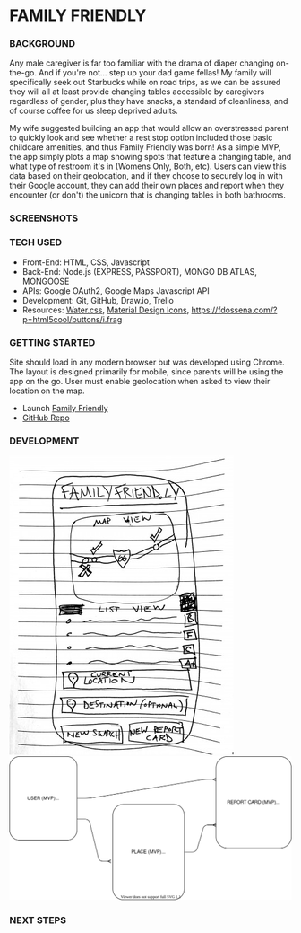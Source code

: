 # FAMILY FRIENDLY

### BACKGROUND

Any male caregiver is far too familiar with the drama of diaper changing on-the-go. And if you're not... step up your dad game fellas! My family will specifically seek out Starbucks while on road trips, as we can be assured they will all at least provide changing tables accessible by caregivers regardless of gender, plus they have snacks, a standard of cleanliness, and of course coffee for us sleep deprived adults.

My wife suggested building an app that would allow an overstressed parent to quickly look and see whether a rest stop option included those basic childcare amenities, and thus Family Friendly was born! As a simple MVP, the app simply plots a map showing spots that feature a changing table, and what type of restroom it's in (Womens Only, Both, etc). Users can view this data based on their geolocation, and if they choose to securely log in with their Google account, they can add their own places and report when they encounter (or don't) the unicorn that is changing tables in both bathrooms.

### SCREENSHOTS

### TECH USED

- Front-End: HTML, CSS, Javascript
- Back-End: Node.js (EXPRESS, PASSPORT), MONGO DB ATLAS, MONGOOSE
- APIs: Google OAuth2, Google Maps Javascript API
- Development: Git, GitHub, Draw.io, Trello
- Resources: [Water.css](https://watercss.kognise.dev/), [Material Design Icons](http://google.github.io/material-design-icons/), https://fdossena.com/?p=html5cool/buttons/i.frag

### GETTING STARTED

Site should load in any modern browser but was developed using Chrome. The layout is designed primarily for mobile, since parents will be using the app on the go. User must enable geolocation when asked to view their location on the map.

- Launch [Family Friendly]()
- [GitHub Repo](https://github.com/benhammondmusic/familyfriendly)

### DEVELOPMENT

![Initial Wireframe](./wireframe.jpg 'Initial Wireframe - Main Page')
![ERD](./erd.drawio.svg 'Entity Relationship Diagram')

### NEXT STEPS
